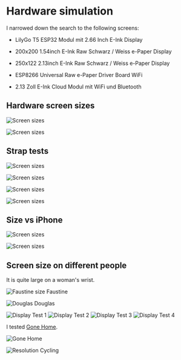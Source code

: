 # Hardware simulation

I narrowed down the search to the following screens: 

* LilyGo T5 ESP32 Modul mit 2.66 Inch E-Ink Display

* 200x200 1.54inch E-Ink Raw Schwarz / Weiss e-Paper Display

* 250x122 2.13inch E-Ink Raw Schwarz / Weiss e-Paper Display

* ESP8266 Universal Raw e-Paper Driver Board WiFi

* 2.13 Zoll E-Ink Cloud Modul mit WiFi und Bluetooth

## Hardware screen sizes
![Screen sizes](./img/2022-12-06_a_sizes.webp)

![Screen sizes](./img/2022-12-06_b_sizes.webp)


## Strap tests

![Screen sizes](./img/2022-12-06_c.webp)

![Screen sizes](./img/2022-12-06_d.webp)

![Screen sizes](./img/2022-12-06_e.webp)

![Screen sizes](./img/2022-12-06_f.webp)

## Size vs iPhone

![Screen sizes](./img/2022-12-06_g_iphone-comparison-1.webp)

![Screen sizes](./img/2022-12-06_h_iphone-comparison-2.webp)

## Screen size on different people
It is quite large on a woman's wrist.

![Faustine size](./img/2022-12-06_i_faustine.webp)
Faustine

![Douglas](./img/2022-12-06_j_douglas.webp)
Douglas



![Display Test 1](./img/2022-12-06-display-test-1.webp)
![Display Test 2](./img/2022-12-06-display-test-2.webp)
![Display Test 3](./img/2022-12-06-display-test-3.webp)
![Display Test 4](./img/2022-12-06-display-test-4.webp)

I tested [Gone Home](https://store.steampowered.com/app/232430/Gone_Home/).

![Gone Home](./img/2022-12-06_gone-home.webp)

![Resolution Cycling](./img/2022-12-06_resolution-cycling.gif)